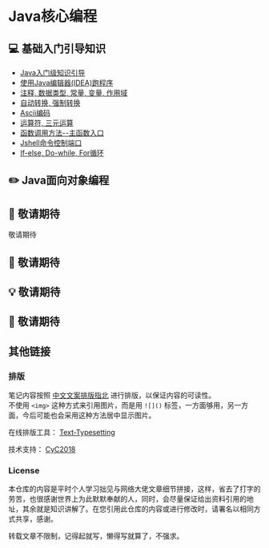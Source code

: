Java核心编程
=====
## :computer: 基础入门引导知识 
- [Java入门级知识引导](https://github.com/KissMyLady/Java/blob/master/Note/a_base_getone.md)    
- [使用Java编辑器(IDEA)跑程序](https://github.com/KissMyLady/Java/blob/master/Note/a_base_idea.md)  
- [注释, 数据类型, 常量, 变量, 作用域](https://github.com/KissMyLady/Java/blob/master/Note/a_base_variable.md)  
- [自动转换, 强制转换](https://github.com/KissMyLady/Java/blob/master/Note/a_base_change.md)    
- [Ascii编码](https://github.com/KissMyLady/Java/blob/master/Note/a_base_ascii.md)  
- [运算符, 三元运算](https://github.com/KissMyLady/Java/blob/master/Note/a_base_math.md)    
- [函数调用方法--主函数入口](https://github.com/KissMyLady/Java/blob/master/Note/a_base_methdo.md)  
- [Jshell命令控制端口](https://github.com/KissMyLady/Java/blob/master/Note/a_base_jshell.md)  
- [If-else, Do-while, For循环](https://github.com/KissMyLady/Java/blob/master/Note/b_base_grammar.md) 

## :pencil2: Java面向对象编程  

## :floppy_disk: 敬请期待
敬请期待

## :wrench:  敬请期待

## :bulb: 敬请期待 

## :watermelon: 敬请期待

## 其他链接   

### 排版    

笔记内容按照 [中文文案排版指北](https://github.com/sparanoid/chinese-copywriting-guidelines) 进行排版，以保证内容的可读性。  
不使用 `<img>` 这种方式来引用图片，而是用 `![]()` 标签，一方面够用，另一方面，今后可能也会采用这种方法居中显示图片。  

在线排版工具： [Text-Typesetting](https://github.com/CyC2018/Text-Typesetting)  

技术支持： [CyC2018](https://github.com/CyC2018/Text-Typesetting)  

### License  
本仓库的内容是平时个人学习拙见与网络大佬文章细节拼接，这样，省去了打字的劳苦，也很感谢世界上为此默默奉献的人，同时，会尽量保证给出资料引用的地址，其余就是知识讲解了。在您引用此仓库的内容或进行修改时，请署名以相同方式共享，感谢。  

转载文章不限制，记得起就写，懒得写就算了，不强求。  

